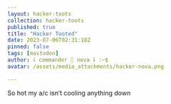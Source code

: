 ```yaml
---
layout: hacker-toots
collection: hacker-toots
published: true
title: "Hacker Tooted"
date: 2023-07-06T02:31:18Z
pinned: false
tags: [mastodon]
author: ⸸ commander ░ nova ⸸ :~$
avatar: /assets/media_attachments/hacker-nova.png

---
```


<p>So hot my a/c isn’t cooling anything down</p>


